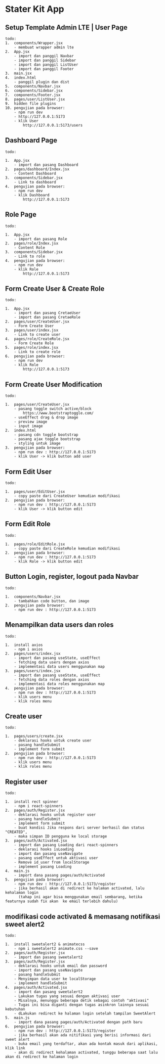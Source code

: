 # Stater Kit App

## Setup Template Admin LTE | User Page

    todo:
    1.  components/Wrapper.jsx
        - membuat wrapper admin lte
    2.  App.jsx
        - import dan panggil Navbar
        - import dan panggil Sidebar
        - import dan panggil ListUser
        - import dan panggil Footer
    3.  main.jsx
    4.  index.html
        - panggil plugin dan dist
    5.  components/Navbar.jsx
    6.  components/Sidebar.jsx
    7.  components/Footer.jsx
    8.  pages/user/ListUser.jsx
    9.  hidden file plugins
    10. pengujian pada browser:
        - npm run dev
        - http://127.0.0.1:5173
        - klik User
            http://127.0.0.1:5173/users

## Dashboard Page

    todo:

    1.  App.jsx
        - import dan pasang Dashboard
    2.  pages/dashboard/Index.jsx
        - Content Dashboard
    3.  components/Sidebar.jsx
        - Link to dashboard
    4.  pengujian pada browser:
        - npm run dev
        - klik Dashboard
            http://127.0.0.1:5173

## Role Page

    todo:

    1.  App.jsx
        - import dan pasang Role
    2.  pages/role/Index.jsx
        - Content Role
    3.  components/Sidebar.jsx
        - Link to role
    4.  pengujian pada browser:
        - npm run dev
        - klik Role
            http://127.0.0.1:5173

## Form Create User & Create Role

    todo:

    1.  App.jsx
        - import dan pasang CretaeUser
        - import dan pasang CretaeRole
    2.  pages/user/CreateUser.jsx
        - Form Create User
    3.  pages/user/index.jsx
        - Link to create user
    4.  pages/role/CreateRole.jsx
        - Form Create Role
    5.  pages/role/index.jsx
        - Link to create role
    6.  pengujian pada browser:
        - npm run dev
        - klik Role
            http://127.0.0.1:5173

## Form Create User Modification

    todo:

    1.  pages/user/CreateUser.jsx
        - pasang toggle switch active/block
            https://www.bootstraptoggle.com/
        - useEffect drag & drop image
        - preview image
        - input image
    2.  index.html
        - pasang cdn toggle bootstrap
        - pasang ajax toggle bootstrap
        - styling untuk image
    3.  pengujian pada browser:
        - npm run dev : http://127.0.0.1:5173
        - klik User -> klik button add user

## Form Edit User

    todo:

    1.  pages/user/EditUser.jsx
        - copy paste dari CreateUser kemudian modifikasi
    2.  pengujian pada browser:
        - npm run dev : http://127.0.0.1:5173
        - klik User -> klik button edit

## Form Edit Role

    todo:

    1.  pages/role/EditRole.jsx
        - copy paste dari CreateRole kemudian modifikasi
    2.  pengujian pada browser:
        - npm run dev : http://127.0.0.1:5173
        - klik Role -> klik button edit

## Button Login, register, logout pada Navbar

    todo:

    1.  components/Navbar.jsx
        - tambahkan code button, dan image
    2.  pengujian pada browser:
        - npm run dev : http://127.0.0.1:5173

## Menampilkan data users dan roles

    todo:

    1.  install axios
        - npm i axios
    2.  pages/users/index.jsx
        - import dan pasang useState, useEffect
        - fetching data users dengan axios
        - implementasi data users menggunakan map
    3.  pages/users/index.jsx
        - import dan pasang useState, useEffect
        - fetching data roles dengan axios
        - implementasi data roles menggunakan map
    4.  pengujian pada browser:
        - npm run dev : http://127.0.0.1:5173
        - klik users menu
        - klik roles menu

## Create user

    todo:

    1.  pages/users/create.jsx
        - deklarasi hooks untuk create user
        - pasang handleSubmit
        - implement form submit
    2.  pengujian pada browser:
        - npm run dev : http://127.0.0.1:5173
        - klik users menu
        - klik roles menu

## Register user

    todo:

    1.  install rect spinner
        - npm i react-spinners
    2.  pages/auth/Register.jsx
        - deklarasi hooks untuk register user
        - pasang handleSubmit
        - implement form submit
        - buat kondisi Jika respons dari server berhasil dan status "CREATED",
        - maka simpan ID pengguna ke local storage
    3.  pages/auth/Activated.jsx
        - import dan pasang Loading dari react-spinners
        - deklarasi hooks isLoading
        - import dan pasang useNavigate
        - pasang useEffect untuk aktivasi user
        - Remove id_user from localStorage
        - implement pasang Loading
    4.  main.js
        - import dana pasang pages/auth/Activated
    5.  pengujian pada browser:
        - npm run dev : http://127.0.0.1:5173/register
        - jika berhasil akan di redirect ke halaman activated, lalu kehalaman login
          (tahap ini agar bisa menggunakan email sembarang, ketika featurnya sudah fix akan  ke email terlebih dahulu)

## modifikasi code activated & memasang notifikasi sweet alert2

    todo:

    1.  install sweetalert2 & animatecss
        - npm i sweetalert2 animate.css --save
    2.  pages/auth/Register.jsx
        - import dan pasang sweetalert2
    3.  pages/auth/Register.jsx
        - deklarasi hooks untuk email dan password
        - import dan pasang useNavigate
        - pasang handleSubmit
        - Menyimpan data user ke localStorage
        - implement handleSubmit
    4.  pages/auth/Activated.jsx
        - import dan pasang sweetalert2
        - Lakukan tugas yang sesuai dengan aktivasi user
        - Misalnya, menunggu beberapa detik sebagai contoh "aktivasi"
        - Tugas ini bisa diganti dengan tugas asinkron lainnya sesuai kebutuhan
        - dLakukan redirect ke halaman login setelah tampilan SweetAlert
    5.  main.js
        - import dana pasang pages/auth/Activated dengan path baru
    6.  pengujian pada browser:
        - npm run dev : http://127.0.0.1:5173/register
        - jika berhasil akan ada nitifikasi yang berisi informasi dari sweet alert
        - buka email yang terdaftar, akan ada kontak masuk dari aplikasi, klik link
        - akan di redirect kehalaman activated, tunggu beberapa saat lalu akan di redirect ke halaman login
